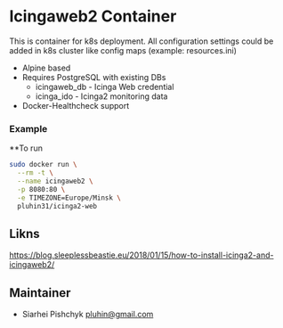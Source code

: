 # Icingaweb2 Container

This is container for k8s deployment. All configuration settings could be added in k8s cluster like config maps (example: resources.ini)

* Alpine based
* Requires PostgreSQL with existing DBs
  * icingaweb_db - Icinga Web credential
  * icinga_ido - Icinga2 monitoring data
* Docker-Healthcheck support

### Example

**To run

```bash
sudo docker run \
  --rm -t \
  --name icingaweb2 \
  -p 8080:80 \
  -e TIMEZONE=Europe/Minsk \
  pluhin31/icinga2-web
```

## Likns

https://blog.sleeplessbeastie.eu/2018/01/15/how-to-install-icinga2-and-icingaweb2/


## Maintainer
* Siarhei Pishchyk <pluhin@gmail.com>
